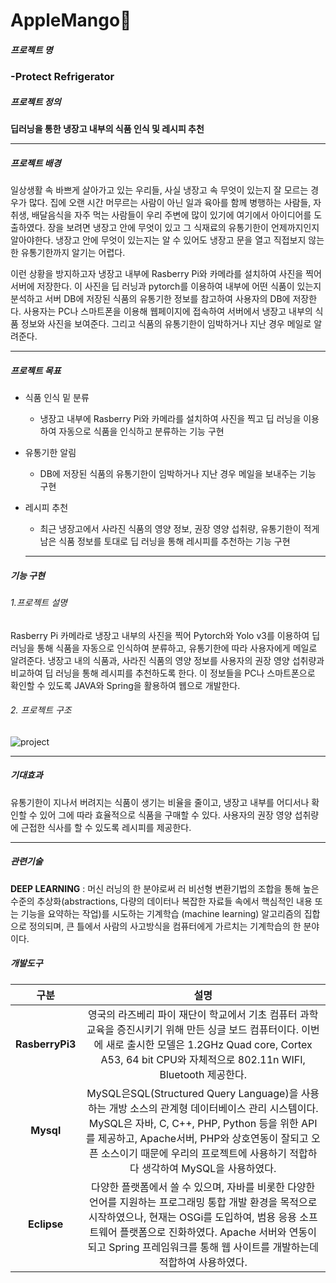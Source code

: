 #                        AppleMango🥭

##### 프로젝트 명

<h3> -Protect Refrigerator
</h3>


##### 프로젝트 정의

 **딥러닝을 통한 냉장고 내부의 식품 인식 및 레시피 추천**

***



##### 프로젝트 배경

일상생활 속 바쁘게 살아가고 있는 우리들, 사실 냉장고 속 무엇이 있는지 잘 모르는 경우가 많다. 집에 오랜 시간 머무르는 사람이 아닌 일과 육아를 함께 병행하는 사람들, 자취생, 배달음식을 자주 먹는 사람들이 우리 주변에 많이 있기에 여기에서 아이디어를 도출하였다. 장을 보려면 냉장고 안에 무엇이 있고 그 식재료의 유통기한이 언제까지인지 알아야한다. 냉장고 안에 무엇이 있는지는 알 수 있어도 냉장고 문을 열고 직접보지 않는 한 유통기한까지 알기는 어렵다.

이런 상황을 방지하고자 냉장고 내부에 Rasberry Pi와 카메라를 설치하여 사진을 찍어 서버에 저장한다. 이 사진을 딥 러닝과 pytorch를 이용하여 내부에 어떤 식품이 있는지 분석하고 서버 DB에 저장된 식품의 유통기한 정보를 참고하여 사용자의 DB에 저장한다. 사용자는 PC나 스마트폰을 이용해 웹페이지에 접속하여 서버에서 냉장고 내부의 식품 정보와 사진을 보여준다. 그리고 식품의 유통기한이 임박하거나 지난 경우 메일로 알려준다.

***



##### 프로젝트 목표

- 식품 인식 밑 분류

  * 냉장고 내부에 Rasberry Pi와 카메라를 설치하여 사진을 찍고 딥 러닝을 이용하여 자동으로 식품을 인식하고 분류하는 기능 구현

- 유통기한 알림

  * DB에 저장된 식품의 유통기한이 임박하거나 지난 경우 메일을 보내주는 기능 구현

- 레시피 추천

  * 최근 냉장고에서 사라진 식품의 영양 정보, 권장 영양 섭취량, 유통기한이 적게 남은 식품 정보를 토대로 딥 러닝을 통해 레시피를 추천하는 기능 구현

  

  ***

  

  

##### 기능 구현

###### 1.프로젝트 설명

Rasberry Pi 카메라로 냉장고 내부의 사진을 찍어 Pytorch와 Yolo v3를 이용하여 딥 러닝을 통해 식품을 자동으로 인식하여 분류하고, 유통기한에 따라 사용자에게 메일로 알려준다. 냉장고 내의 식품과, 사라진 식품의 영양 정보를 사용자의 권장 영양 섭취량과 비교하여 딥 러닝을 통해 레시피를 추천하도록 한다. 이 정보들을 PC나 스마트폰으로 확인할 수 있도록 JAVA와 Spring을 활용하여 웹으로 개발한다.

###### 2.  프로젝트 구조

![project](https://user-images.githubusercontent.com/55024780/78330063-15e84100-75be-11ea-902b-6c53769dacc8.png)

***

##### 기대효과

유통기한이 지나서 버려지는 식품이 생기는 비율을 줄이고, 냉장고 내부를 어디서나 확인할 수 있어 그에 따라 효율적으로 식품을 구매할 수 있다. 사용자의 권장 영양 섭취량에 근접한 식사를 할 수 있도록 레시피를 제공한다.



***

##### 관련기술

**DEEP LEARNING** : 머신 러닝의 한 분야로써 러 비선형 변환기법의 조합을 통해 높은 수준의 추상화(abstractions, 다량의 데이터나 복잡한 자료들 속에서 핵심적인 내용 또는 기능을 요약하는 작업)를 시도하는 기계학습 (machine learning) 알고리즘의 집합으로 정의되며, 큰 틀에서 사람의 사고방식을 컴퓨터에게 가르치는 기계학습의 한 분야이다.



##### 개발도구

| 구분 | 설명 |
| :--: | :--: |
|   **RasberryPi3**   | 영국의 라즈베리 파이 재단이 학교에서 기초 컴퓨터 과학 교육을 증진시키기 위해 만든 싱글 보드 컴퓨터이다. 이번에 새로 출시한 모델은 1.2GHz Quad core, Cortex A53, 64 bit CPU와 자체적으로 802.11n WIFI, Bluetooth 제공한다. |
| **Mysql** | MySQL은SQL(Structured Query  Language)을 사용하는 개방 소스의 관계형 데이터베이스 관리 시스템이다. MySQL은  자바, C, C++, PHP, Python 등을 위한 API를  제공하고, Apache서버, PHP와 상호연동이 잘되고  오픈 소스이기 때문에 우리의 프로젝트에 사용하기 적합하다 생각하여 MySQL을 사용하였다. |
| **Eclipse** | 다양한 플랫폼에서 쓸 수 있으며, 자바를 비롯한 다양한 언어를 지원하는 프로그래밍  통합 개발 환경을 목적으로 시작하였으나, 현재는 OSGi를  도입하여, 범용 응용 소프트웨어 플랫폼으로 진화하였다.  Apache 서버와 연동이 되고 Spring 프레임워크를 통해 웹 사이트를 개발하는데  적합하여 사용하였다. |







